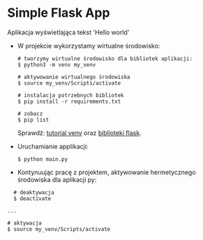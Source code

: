 # Simple Flask App

Aplikacja wyświetlająca tekst 'Hello world'

- W projekcie wykorzystamy wirtualne środowisko:

  ```
  # tworzymy wirtualne środowisko dla bibliotek aplikacji:
  $ python3 -m venv my_venv

  # aktywowanie wirtualnego środowiska
  $ source my_venv/Scripts/activate

  # instalacja potrzebnych bibliotek
  $ pip install -r requirements.txt

  # zobacz
  $ pip list
  ```

  Sprawdź: [tutorial venv](https://docs.python.org/3/tutorial/venv.html) oraz [biblioteki flask](http://flask.pocoo.org).

- Uruchamianie applikacji:

  ```
  $ python main.py
  ```

- Kontynuując pracę z projektem, aktywowanie hermetycznego środowiska dla aplikacji py:
```
  # deaktywacja
  $ deactivate
  ```

  ```
  ...

  # aktywacja 
  $ source my_venv/Scripts/activate
  ```